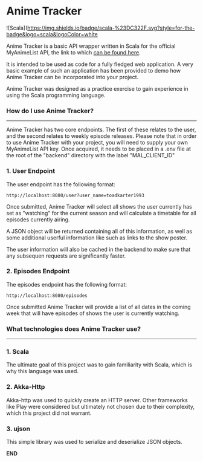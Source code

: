 # Anime Tracker
![Scala](https://img.shields.io/badge/scala-%23DC322F.svg?style=for-the-badge&logo=scala&logoColor=white

Anime Tracker is a basic API wrapper written in Scala for the official MyAnimeList API, the link to which [can be found here](https://myanimelist.net/apiconfig/references/api/v2).

It is intended to be used as code for a fully fledged web application. A very basic example of such an application has been provided to demo how Anime Tracker can be incorporated into your project. 

Anime Tracker was designed as a practice exercise to gain experience in using the Scala programming language.

### **How do I use Anime Tracker?**
---

Anime Tracker has two core endpoints. The first of these relates to the user, and the second relates to weekly episode releases. Please note that in order to use Anime Tracker with your project, you will need to supply your own MyAnimeList API key. Once acquired, it needs to be placed in a .env file at the root of the "backend" directory with the label "MAL_CLIENT_ID"
### **1. User Endpoint**

The user endpoint has the following format:

`http://localhost:8080/user?user_name=toadkarter1993`

Once submitted, Anime Tracker will select all shows the user currently has set as "watching" for the current season and will calculate a timetable for all episodes currently airing. 

A JSON object will be returned containing all of this information, as well as some additional userful information like such as links to the show poster. 

The user information will also be cached in the backend to make sure that any subsequen requests are significantly faster. 

### **2. Episodes Endpoint**

The episodes endpoint has the following format: 

`http://localhost:8080/episodes`

Once submitted Anime Tracker will provide a list of all dates in the coming week that will have episodes of shows the user is currently watching.

### **What technologies does Anime Tracker use?**
---

### **1. Scala**

The ultimate goal of this project was to gain familiarity with Scala, which is why this language was used. 
### **2. Akka-Http**

Akka-http was used to quickly create an HTTP server. Other frameworks like Play were considered but ultimately not chosen due to their complexity, which this project did not warrant. 

### **3. ujson**

This simple library was used to serialize and deserialize JSON objects. 

**END**